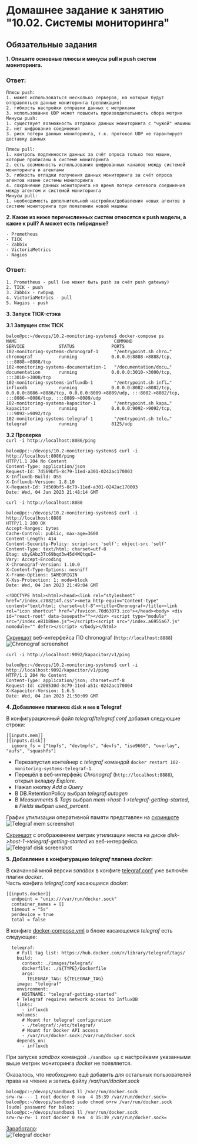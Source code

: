 # Домашнее задание к занятию "10.02. Системы мониторинга"

## Обязательные задания

**1. Опишите основные плюсы и минусы pull и push систем мониторинга.**

### Ответ:
```
Плюсы push:
1. может использоваться несколько серверов, на которые будут отправляться данные мониторинга (репликация)
2. гибкость настройки отправки данных с метриками
3. использование UDP может повысить производительность сбора метрик
Минусы push:
1. существует возможность отправки данных мониторинга с "чужой" машины
2. нет шифрования соединения
3. риск потери данных мониторинга, т.к. протокол UDP не гарантирует доставку данных

Плюсы pull:
1. контроль подлинности данных за счёт опроса только тех машин, которые прописаны в системе мониторинга
2. есть возможность использования шифрованных каналов между системой мониторинга и агентами
3. гибкость отладки получения данных мониторинга за счёт опроса агентов извне системы мониторинга
4. сохранение данных мониторинга на время потери сетевого соединения между агентом и системой мониторинга
Минусы pull:
1. необходимость дополнительной настройки/добавления новых агентов в системе мониторинга при появлении новой машины
```

**2. Какие из ниже перечисленных систем относятся к push модели, а какие к pull? А может есть гибридные?**

    - Prometheus 
    - TICK
    - Zabbix
    - VictoriaMetrics
    - Nagios

### Ответ:
```
1. Prometheus - pull (но может быть push за счёт push gateway)
2. TICK - push
3. Zabbix - гибрид
4. VictoriaMetrics - pull
5. Nagios - push
```

**3. Запуск TICK-стэка**

**3.1 Запущен стэк TICK**
```
baloo@pc:~/devops/10.2-monitoring-systems$ docker-compose ps
NAME                                     COMMAND                  SERVICE             STATUS              PORTS
102-monitoring-systems-chronograf-1      "/entrypoint.sh chro…"   chronograf          running             0.0.0.0:8888->8888/tcp, :::8888->8888/tcp
102-monitoring-systems-documentation-1   "/documentation/docu…"   documentation       running             0.0.0.0:3010->3000/tcp, :::3010->3000/tcp
102-monitoring-systems-influxdb-1        "/entrypoint.sh infl…"   influxdb            running             0.0.0.0:8082->8082/tcp, 0.0.0.0:8086->8086/tcp, 0.0.0.0:8089->8089/udp, :::8082->8082/tcp, :::8086->8086/tcp, :::8089->8089/udp
102-monitoring-systems-kapacitor-1       "/entrypoint.sh kapa…"   kapacitor           running             0.0.0.0:9092->9092/tcp, :::9092->9092/tcp
102-monitoring-systems-telegraf-1        "/entrypoint.sh tele…"   telegraf            running             8125/udp
```

**3.2 Проверка**  
`curl -i http://localhost:8086/ping`
```
baloo@pc:~/devops/10.2-monitoring-systems$ curl -i http://localhost:8086/ping
HTTP/1.1 204 No Content
Content-Type: application/json
Request-Id: 7d569bf5-8c79-11ed-a301-0242ac170003
X-Influxdb-Build: OSS
X-Influxdb-Version: 1.8.10
X-Request-Id: 7d569bf5-8c79-11ed-a301-0242ac170003
Date: Wed, 04 Jan 2023 21:48:14 GMT
```


`curl -i http://localhost:8888` 
```
baloo@pc:~/devops/10.2-monitoring-systems$ curl -i http://localhost:8888
HTTP/1.1 200 OK
Accept-Ranges: bytes
Cache-Control: public, max-age=3600
Content-Length: 414
Content-Security-Policy: script-src 'self'; object-src 'self'
Content-Type: text/html; charset=utf-8
Etag: ubyGAbz3Tc69bqd3w45d4WQtqoI=
Vary: Accept-Encoding
X-Chronograf-Version: 1.10.0
X-Content-Type-Options: nosniff
X-Frame-Options: SAMEORIGIN
X-Xss-Protection: 1; mode=block
Date: Wed, 04 Jan 2023 21:49:04 GMT

<!DOCTYPE html><html><head><link rel="stylesheet" href="/index.c708214f.css"><meta http-equiv="Content-type" content="text/html; charset=utf-8"><title>Chronograf</title><link rel="icon shortcut" href="/favicon.70d63073.ico"></head><body> <div id="react-root" data-basepath=""></div> <script type="module" src="/index.e81b88ee.js"></script><script src="/index.a6955a67.js" nomodule="" defer></script> </body></html>
```
[Скриншот](./files/chronograf.png "chronograf.png") веб-интерфейса ПО chronograf (`http://localhost:8888`)
![Chronograf screenshot](./files/chronograf.png)  



`curl -i http://localhost:9092/kapacitor/v1/ping`
```
baloo@pc:~/devops/10.2-monitoring-systems$ curl -i http://localhost:9092/kapacitor/v1/ping
HTTP/1.1 204 No Content
Content-Type: application/json; charset=utf-8
Request-Id: c208530d-8c79-11ed-a51c-0242ac170004
X-Kapacitor-Version: 1.6.5
Date: Wed, 04 Jan 2023 21:50:09 GMT
```

**4. Добавление плагинов `disk` и `mem` в Telegraf**

В конфигурационный файл *telegraf/telegraf.conf* добавил следующие строки:
```
[[inputs.mem]]
[[inputs.disk]]
  ignore_fs = ["tmpfs", "devtmpfs", "devfs", "iso9660", "overlay", "aufs", "squashfs"]
```

- Перезапустил контейнер с *telegraf* командой `docker restart 102-monitoring-systems-telegraf-1`.
- Перешёл в веб-интерфейс *Chronograf* (`http://localhost:8888`), открыл вкладку *Explore*.
- Нажал кнопку *Add a Query*
- В DB.RetentionPolicy выбрал *telegraf.autogen*
- В *Measurments & Tags* выбрал *mem->host-1->telegraf-getting-started*, в *Fields* выбрал *used_percent*.   


График утилизации оперативной памяти представлен на [скриншоте](./files/telegraf_mem.png "mem.png")
![Telegraf mem screenshot](./files/telegraf_mem.png)

[Cкриншот](./files/telegraf_disk.png "disk.png") с отображением метрик утилизации места на диске *disk->host-1->telegraf-getting-started* из веб-интерфейса.  
![Telegraf disk screenshot](./files/telegraf_disk.png)


**5. Добавление в конфигурацию *telegraf* плагина *docker*:**

В скачанной мной версии *sandbox* в конфиге [telegraf.conf](./files/telegraf.conf "telegraf.conf") уже включён плагин *docker*.  
Часть конфига *telegraf.conf* касающаяся *docker*:
```
[[inputs.docker]]
  endpoint = "unix:///var/run/docker.sock"
  container_names = []
  timeout = "5s"
  perdevice = true
  total = false
```

В конфиге [docker-compose.yml](./files/docker-compose.yml "docker-compose.yml") в блоке касающемся *telegraf* есть следующее:
```
  telegraf:
    # Full tag list: https://hub.docker.com/r/library/telegraf/tags/
    build:
      context: ./images/telegraf/
      dockerfile: ./${TYPE}/Dockerfile
      args:
        TELEGRAF_TAG: ${TELEGRAF_TAG}
    image: "telegraf"
    environment:
      HOSTNAME: "telegraf-getting-started"
    # Telegraf requires network access to InfluxDB
    links:
      - influxdb
    volumes:
      # Mount for telegraf configuration
      - ./telegraf/:/etc/telegraf/
      # Mount for Docker API access
      - /var/run/docker.sock:/var/run/docker.sock
    depends_on:
      - influxdb
```
      
При запуске *sandbox* командой `./sandbox up` с настройками указанными выше метрик мониторинга *docker* не появляется.    
    
Оказалось, что необходимо ещё добавить для остальных пользователей права на чтение и запись файлу */var/run/docker.sock*   
   
```
baloo@pc:~/devops/sandbox$ ll /var/run/docker.sock 
srw-rw---- 1 root docker 0 янв  4 15:39 /var/run/docker.sock=
baloo@pc:~/devops/sandbox$ sudo chmod o+rw /var/run/docker.sock 
[sudo] password for baloo: 
baloo@pc:~/devops/sandbox$ ll /var/run/docker.sock 
srw-rw-rw- 1 root docker 0 янв  4 15:39 /var/run/docker.sock=
```
  
[Заработало](./files/docker-metrics.png):    
![Telegraf docker](./files/docker-metrics.png)

